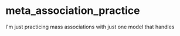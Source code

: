 meta_association_practice
=========================

I'm just practicing mass associations with just one model that handles
